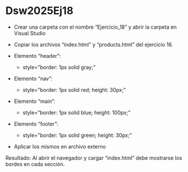 # Dsw2025Ej18

- Crear una carpeta con el nombre “Ejercicio_18” y abrir la carpeta en Visual Studio
- Copiar los archivos “index.html” y “products.html” del ejercicio 16.
- Elemento “header”:
  - style=”border: 1px solid gray;”
- Elemento “nav”:
  -  style=”border: 1px solid red; height: 30px;”
- Elemento “main”:
  - style=”border: 1px solid blue; height: 100px;”
- Elemento “footer”:
  - style=”border: 1px solid green; height: 30px;”

- Aplicar los mismos en archivo externo 


Resultado: Al abrir el navegador y cargar “index.html” debe mostrarse los bordes en cada sección.
